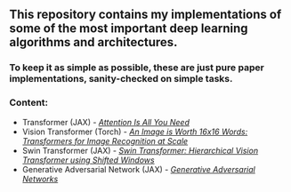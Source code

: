 ## This repository contains my implementations of some of the most important deep learning algorithms and architectures.

### To keep it as simple as possible, these are just pure paper implementations, sanity-checked on simple tasks.

### Content:
- Transformer (JAX) - [*Attention Is All You Need*](https://arxiv.org/abs/1706.03762)
- Vision Transformer (Torch) - [*An Image is Worth 16x16 Words: Transformers for Image Recognition at Scale*](https://arxiv.org/abs/2010.11929)
- Swin Transformer (JAX) - [*Swin Transformer: Hierarchical Vision Transformer using Shifted Windows*](https://arxiv.org/abs/2103.14030)
- Generative Adversarial Network (JAX) - [*Generative Adversarial Networks*](https://arxiv.org/abs/1406.2661)